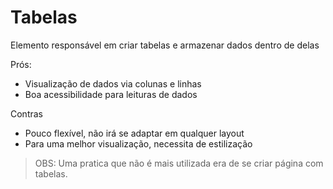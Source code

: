 # Tabelas

Elemento responsável em criar tabelas e armazenar dados dentro de delas

Prós:

* Visualização de dados via colunas e linhas
* Boa acessibilidade para leituras de dados

Contras

* Pouco flexível, não irá se adaptar em qualquer layout
* Para uma melhor visualização, necessita de estilização

> OBS: Uma pratica que não é mais utilizada era de se criar página com tabelas.
